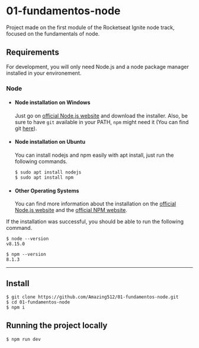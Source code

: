 # 01-fundamentos-node
Project made on the first module of the Rocketseat Ignite node track, focused on the fundamentals of node.

## Requirements

For development, you will only need Node.js and a node package manager installed in your environement.

### Node
- #### Node installation on Windows

  Just go on [official Node.js website](https://nodejs.org/) and download the installer.
Also, be sure to have `git` available in your PATH, `npm` might need it (You can find git [here](https://git-scm.com/)).

- #### Node installation on Ubuntu

  You can install nodejs and npm easily with apt install, just run the following commands.

      $ sudo apt install nodejs
      $ sudo apt install npm

- #### Other Operating Systems
  You can find more information about the installation on the [official Node.js website](https://nodejs.org/) and the [official NPM website](https://npmjs.org/).

If the installation was successful, you should be able to run the following command.

    $ node --version
    v8.15.0

    $ npm --version
    8.1.3
---

## Install

    $ git clone https://github.com/Amazing512/01-fundamentos-node.git
    $ cd 01-fundamentos-node
    $ npm i

## Running the project locally

    $ npm run dev
